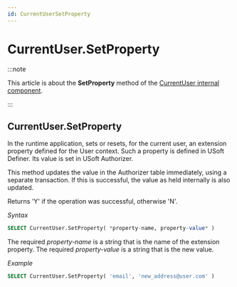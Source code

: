 ```yaml
---
id: CurrentUserSetProperty
---
```


# CurrentUser.SetProperty




:::note

This article is about the **SetProperty** method of the [CurrentUser internal component](/docs/Extensions/CurrentUser_internal_component).

:::

## **CurrentUser.SetProperty**

In the runtime application, sets or resets, for the current user, an extension property defined for the User context. Such a property is defined in USoft Definer. Its value is set in USoft Authorizer.

This method updates the value in the Authorizer table immediately, using a separate transaction. If this is successful, the value as held internally is also updated.

Returns 'Y' if the operation was successful, otherwise 'N'.

*Syntax*

```sql
SELECT CurrentUser.SetProperty( *property-name, property-value* )
```

The required *property-name* is a string that is the name of the extension property. The required *property-value* is a string that is the new value.

*Example*

```sql
SELECT CurrentUser.SetProperty( 'email', 'new_address@user.com' )
```

 